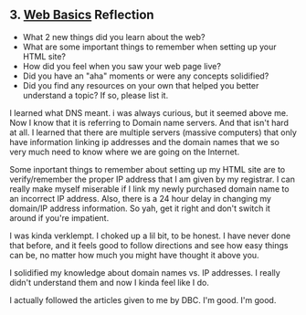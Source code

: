 ## 3. [Web Basics](3_web_basics/readme.md) Reflection

* What 2 new things did you learn about the web?
* What are some important things to remember when setting up your HTML site?
* How did you feel when you saw your web page live?
* Did you have an "aha" moments or were any concepts solidified?
* Did you find any resources on your own that helped you better understand a topic? If so, please list it.

I learned what DNS meant. i was always curious, but it seemed above me.  Now I know that it is referring to Domain name servers. And that isn't hard at all. I learned that there are multiple servers (massive computers) that only have information linking ip addresses and the domain names that we so very much need to know where we are going on the Internet.

Some inportant things to remember about setting up my HTML site are to verify/remember the proper IP address that I am given by my registrar.  I can really make myself miserable if I link my newly purchased domain name to an incorrect IP address. Also, there is a 24 hour delay in changing my domain/IP address information.  So yah, get it right and don't switch it around if you're impatient.

I was kinda verklempt. I choked up a lil bit, to be honest. I have never done that before, and it feels good to follow directions and see how easy things can be, no matter how much you might have thought it above you.

I solidified my knowledge about domain names vs. IP addresses.  I really didn't understand them and now I kinda feel like I do.

I actually followed the articles given to me by DBC. I'm good. I'm good.
